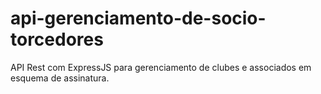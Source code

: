 # api-gerenciamento-de-socio-torcedores
API Rest com ExpressJS para gerenciamento de clubes e associados em esquema de assinatura.
